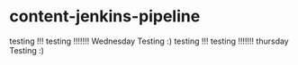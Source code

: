 # content-jenkins-pipeline
 
testing !!!
testing !!!!!!!
Wednesday Testing :) 
testing !!! testing !!!!!!! thursday Testing :)
